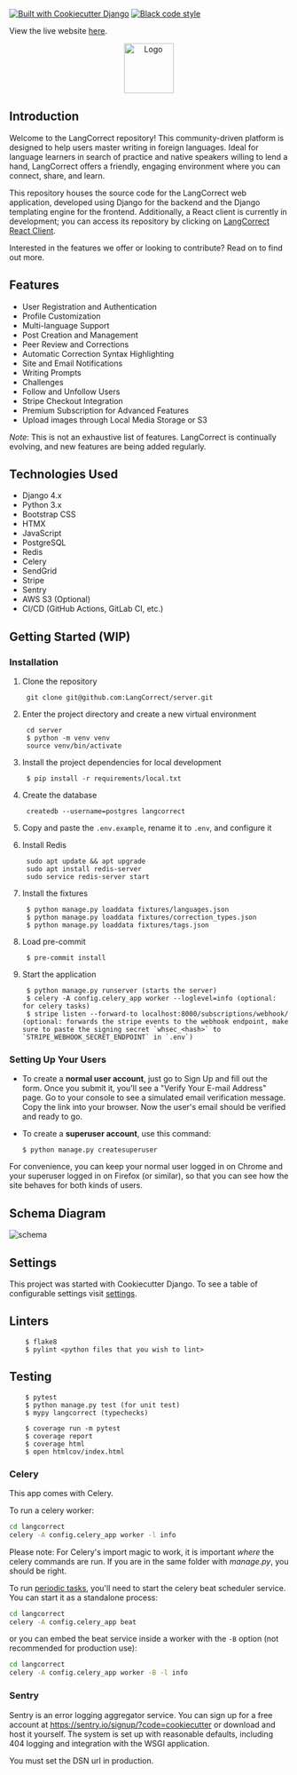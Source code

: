 [![Built with Cookiecutter Django](https://img.shields.io/badge/built%20with-Cookiecutter%20Django-ff69b4.svg?logo=cookiecutter)](https://github.com/cookiecutter/cookiecutter-django/)
[![Black code style](https://img.shields.io/badge/code%20style-black-000000.svg)](https://github.com/ambv/black)

View the live website [here](https://langcorrect.com).

<div align="center">
  <a href="https://langcorrect.com" target="_blank">
    <img src="https://langcorrect.com/static/img/logo/full-logo-purple.svg" alt="Logo" height="90">
  </a>
</div>

## Introduction

Welcome to the LangCorrect repository! This community-driven platform is designed to help users master writing in foreign languages. Ideal for language learners in search of practice and native speakers willing to lend a hand, LangCorrect offers a friendly, engaging environment where you can connect, share, and learn.

This repository houses the source code for the LangCorrect web application, developed using Django for the backend and the Django templating engine for the frontend. Additionally, a React client is currently in development; you can access its repository by clicking on [LangCorrect React Client](https://github.com/LangCorrect/react-client-mui).

Interested in the features we offer or looking to contribute? Read on to find out more.

## Features

- User Registration and Authentication
- Profile Customization
- Multi-language Support
- Post Creation and Management
- Peer Review and Corrections
- Automatic Correction Syntax Highlighting
- Site and Email Notifications
- Writing Prompts
- Challenges
- Follow and Unfollow Users
- Stripe Checkout Integration
- Premium Subscription for Advanced Features
- Upload images through Local Media Storage or S3

_Note_: This is not an exhaustive list of features. LangCorrect is continually evolving, and new features are being added regularly.

## Technologies Used

- Django 4.x
- Python 3.x
- Bootstrap CSS
- HTMX
- JavaScript
- PostgreSQL
- Redis
- Celery
- SendGrid
- Stripe
- Sentry
- AWS S3 (Optional)
- CI/CD (GitHub Actions, GitLab CI, etc.)


## Getting Started (WIP)

### Installation

1. Clone the repository

        git clone git@github.com:LangCorrect/server.git

2. Enter the project directory and create a new virtual environment

        cd server
        $ python -m venv venv
        source venv/bin/activate

3. Install the project dependencies for local development

        $ pip install -r requirements/local.txt

4. Create the database

        createdb --username=postgres langcorrect

5. Copy and paste the `.env.example`, rename it to `.env`, and configure it

6. Install Redis

        sudo apt update && apt upgrade
        sudo apt install redis-server
        sudo service redis-server start

7. Install the fixtures

        $ python manage.py loaddata fixtures/languages.json
        $ python manage.py loaddata fixtures/correction_types.json
        $ python manage.py loaddata fixtures/tags.json

8. Load pre-commit

        $ pre-commit install


9. Start the application

        $ python manage.py runserver (starts the server)
        $ celery -A config.celery_app worker --loglevel=info (optional: for celery tasks)
        $ stripe listen --forward-to localhost:8000/subscriptions/webhook/ (optional: forwards the stripe events to the webhook endpoint, make sure to paste the signing secret `whsec_<hash>` to `STRIPE_WEBHOOK_SECRET_ENDPOINT` in `.env`)


### Setting Up Your Users

- To create a **normal user account**, just go to Sign Up and fill out the form. Once you submit it, you'll see a "Verify Your E-mail Address" page. Go to your console to see a simulated email verification message. Copy the link into your browser. Now the user's email should be verified and ready to go.

- To create a **superuser account**, use this command:

      $ python manage.py createsuperuser

For convenience, you can keep your normal user logged in on Chrome and your superuser logged in on Firefox (or similar), so that you can see how the site behaves for both kinds of users.

## Schema Diagram

![schema](https://github.com/LangCorrect/server/assets/115326106/279257e5-a327-439c-8190-f81064e4e147)


## Settings

This project was started with Cookiecutter Django. To see a table of configurable settings visit [settings](http://cookiecutter-django.readthedocs.io/en/latest/settings.html).


## Linters

        $ flake8
        $ pylint <python files that you wish to lint>

## Testing

        $ pytest
        $ python manage.py test (for unit test)
        $ mypy langcorrect (typechecks)

        $ coverage run -m pytest
        $ coverage report
        $ coverage html
        $ open htmlcov/index.html

### Celery

This app comes with Celery.

To run a celery worker:

```bash
cd langcorrect
celery -A config.celery_app worker -l info
```

Please note: For Celery's import magic to work, it is important _where_ the celery commands are run. If you are in the same folder with _manage.py_, you should be right.

To run [periodic tasks](https://docs.celeryq.dev/en/stable/userguide/periodic-tasks.html), you'll need to start the celery beat scheduler service. You can start it as a standalone process:

```bash
cd langcorrect
celery -A config.celery_app beat
```

or you can embed the beat service inside a worker with the `-B` option (not recommended for production use):

```bash
cd langcorrect
celery -A config.celery_app worker -B -l info
```

### Sentry

Sentry is an error logging aggregator service. You can sign up for a free account at <https://sentry.io/signup/?code=cookiecutter> or download and host it yourself.
The system is set up with reasonable defaults, including 404 logging and integration with the WSGI application.

You must set the DSN url in production.

